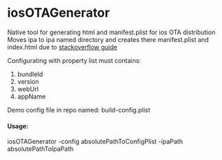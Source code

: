 # iosOTAGenerator
Native tool for generating html and manifest.plist for ios OTA distribution  
Moves ipa to ipa named directory and creates there manifest.plist and index.html due to [stackoverflow guide](http://stackoverflow.com/questions/23561370/download-and-install-an-ipa-from-url-on-ios)

Configurating with property list must contains:
1. bundleId  
2. version  
3. webUrl  
4. appName  
  
Demo config file in repo named: build-config.plist  
  
#### Usage:  
iosOTAGenerator -config absolutePathToConfigPlist -ipaPath absolutePathToIpaPath
